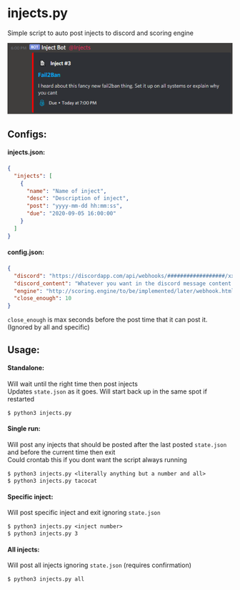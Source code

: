 # injects.py
Simple script to auto post injects to discord and scoring engine

![Example](https://raw.githubusercontent.com/DSU-DefSec/injects.py/master/example.png)

## Configs:
#### injects.json:
```json
{
  "injects": [
    {
      "name": "Name of inject",
      "desc": "Description of inject",
      "post": "yyyy-mm-dd hh:mm:ss",
      "due": "2020-09-05 16:00:00"
    }
  ]
}
```
#### config.json:
```json
{
  "discord": "https://discordapp.com/api/webhooks/##################/xxxxxxxxxxxxxxxxxxxxxxxxxxxxxxxxxxxxxxxxxxxxxxxxxxxxxxxxxxxxxxxxxxxx",
  "discord_content": "Whatever you want in the discord message content (not the embed)",
  "engine": "http://scoring.engine/to/be/implemented/later/webhook.html",
  "close_enough": 10
}
```
`close_enough` is max seconds before the post time that it can post it. (Ignored by all and specific)


## Usage:
#### Standalone:
Will wait until the right time then post injects  
Updates `state.json` as it goes. Will start back up in the same spot if restarted
```
$ python3 injects.py
```

#### Single run:
Will post any injects that should be posted after the last posted `state.json` and before the current time then exit  
Could crontab this if you dont want the script always running
```
$ python3 injects.py <literally anything but a number and all>
$ python3 injects.py tacocat
```

#### Specific inject:
Will post specific inject and exit ignoring `state.json`
```
$ python3 injects.py <inject number>
$ python3 injects.py 3
```

#### All injects:
Will post all injects ignoring `state.json` (requires confirmation)
```
$ python3 injects.py all
```